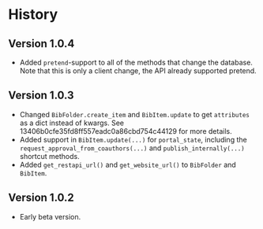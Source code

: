 # History


## Version 1.0.4

- Added ``pretend``-support to all of the methods that change the database.
  Note that this is only a client change, the API already supported pretend.

## Version 1.0.3

- Changed ``BibFolder.create_item`` and ``BibItem.update`` to get
  ``attributes`` as a dict instead of kwargs.
  See 13406b0cfe35fd8ff557eadc0a86cbd754c44129 for more details.
- Added support in ``BibItem.update(...)`` for ``portal_state``, including the
  ``request_approval_from_coauthors(...)`` and ``publish_internally(...)`` shortcut
  methods.
- Added ``get_restapi_url()`` and ``get_website_url()`` to ``BibFolder`` and ``BibItem``.


## Version 1.0.2

- Early beta version.

